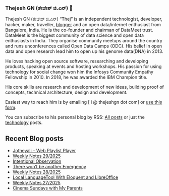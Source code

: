 ### Thejesh GN (ತೇಜೇಶ್ ಜಿ.ಎನ್) 👋

Thejesh GN (ತೇಜೇಶ್ ಜಿ.ಎನ್) “Thej” is an independent technologist, developer, hacker, maker, traveller, [blogger](https://thejeshgn.com/) and an open data/internet enthusiast from Bangalore, India. He is the co-founder and chairman of DataMeet trust. DataMeet is the biggest community of data science and open data enthusiasts in India. They organise community meetups around the country and runs unconferences called Open Data Camps (ODC). His belief in open data and open research lead him to open up his genome data(DNA) in 2013.

He loves hacking open source software, researching and developing products, speaking at events and hosting workshops. His passion for using technology for social change won him the Infosys Community Empathy Fellowship in 2010. In 2018, he was awarded the IBM Champion title.

His core skills are research and development of new ideas, building proof of concepts, technical architecture, design and development.

Easiest way to reach him is by emailing [ i @ thejeshgn dot com] or [use this form](https://thejeshgn.com/contact/).

You can subscribe to his personal blog by RSS: [All posts](https://feeds.thejeshgn.com/thejeshgn) or just the [technology](https://feeds.thejeshgn.com/technology) posts.

## Recent Blog posts
<!-- BLOG-POST-LIST:START -->
- [Jotheyali – Web Playlist Player](https://thejeshgn.com/2025/07/24/jotheyali-web-playlist-player/)
- [Weekly Notes 29/2025](https://thejeshgn.com/2025/07/18/weekly-notes-29-2025/)
- [Intentional Observation](https://thejeshgn.com/2025/07/17/intentional-observation/)
- [There won’t be another Emergency](https://thejeshgn.com/2025/07/14/there-wont-be-another-emergency/)
- [Weekly Notes 28/2025](https://thejeshgn.com/2025/07/11/weekly-notes-28-2025/)
- [Local LanguageTool With Eloquent and LibreOffice](https://thejeshgn.com/2025/07/08/local-languagetool-with-eloquent-and-libreoffice/)
- [Weekly Notes 27/2025](https://thejeshgn.com/2025/07/04/weekly-notes-27-2025/)
- [Cinema Sundays with My Parents](https://thejeshgn.com/2025/07/03/cinema-sundays-with-my-parents/)
<!-- BLOG-POST-LIST:END -->
